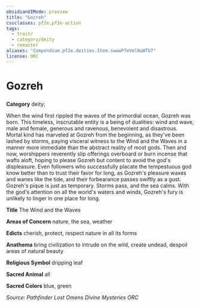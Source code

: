 ```yaml
---
obsidianUIMode: preview
title: "Gozreh"
cssclasses: pf2e,pf2e-action
tags:
  - trait/
  - category/deity
  - remaster
aliases: "Compendium.pf2e.deities.Item.swwwP7eVmlNuWTb7"
license: ORC
---
```

# Gozreh

### 

**Category** deity; 




When the wind first rippled the waves of the primordial ocean, Gozreh was born. This timeless, inscrutable entity is a being of dualities: wind and wave, male and female, generous and ravenous, benevolent and disastrous. Mortal kind has marveled at Gozreh from the beginning, as they've been lashed by storms, paying visceral witness to the Wind and the Waves in a manner more immediate than the abstract reality of most gods. Then and now, worshippers reverently slip offerings overboard or burn incense that wafts aloft, hoping to please Gozreh but content to avoid the god's displeasure. Even followers who successfully placate the tempestuous god know better than to trust their favor for long, as Gozreh's pleasure waxes and wanes like the tide, and their forbearance passes swiftly as a gust. Gozreh's pique is just as temporary. Storms pass, and the sea calms. With the god's attention on all the world's waters and winds, Gozreh's fury is unlikely to linger in one place for long.

**Title** The Wind and the Waves

**Areas of Concern** nature, the sea, weather

**Edicts** cherish, protect, respect nature in all its forms

**Anathema** bring civilization to intrude on the wild, create undead, despoil areas of natural beauty

**Religious Symbol** dripping leaf

**Sacred Animal** all

**Sacred Colors** blue, green

*Source: Pathfinder Lost Omens Divine Mysteries*
*ORC*